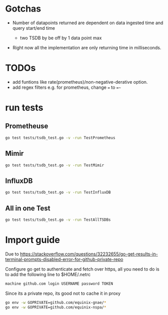 # Gotchas
* Number of datapoints returned are dependent on data ingested time and query start/end time
    * two TSDB by be off by 1 data point max

* Right now all the implementation are only returning time in milliseconds.

# TODOs
* add funtions like rate(prometheus)/non-negative-derative option.
* add regex filters e.g. for prometheus, change `=` to `=~`

# run tests

## Prometheuse
```bash
go test tests/tsdb_test.go -v -run TestPrometheus
```

## Mimir
```bash
go test tests/tsdb_test.go -v -run TestMimir
```

## InfluxDB
```bash
go test tests/tsdb_test.go -v -run TestInfluxDB
```

## All in one Test
```bash
go test tests/tsdb_test.go -v -run TestAllTSDBs
```

# Import guide
Due to https://stackoverflow.com/questions/32232655/go-get-results-in-terminal-prompts-disabled-error-for-github-private-repo

Configure go get to authenticate and fetch over https, all you need to do is to add the following line to $HOME/.netrc

```bash
machine github.com login USERNAME password TOKEN
```

Since its a private repo, its good not to cache it in proxy

```bash
go env -w GOPRIVATE=github.com/equinix-gnae/*
go env -w GOPRIVATE=github.com/equinix-nspa/*
```